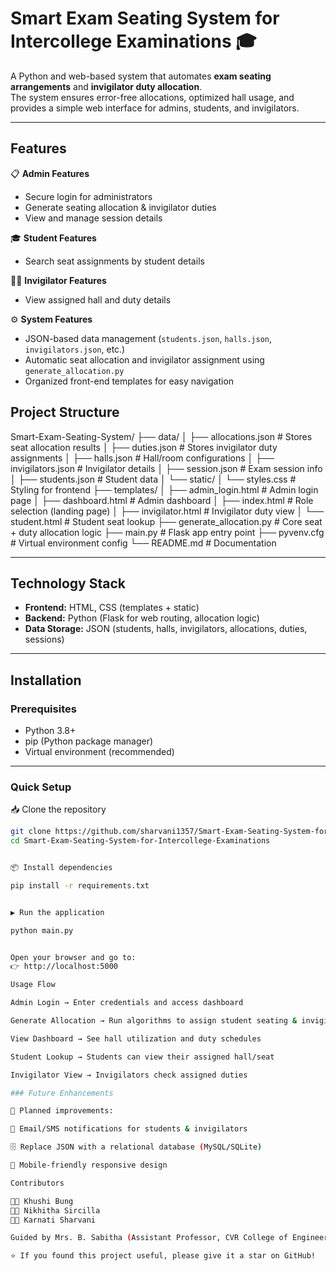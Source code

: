 # Smart Exam Seating System for Intercollege Examinations 🎓

A Python and web-based system that automates **exam seating arrangements** and **invigilator duty allocation**.  
The system ensures error-free allocations, optimized hall usage, and provides a simple web interface for admins, students, and invigilators.

---

## Features

📋 **Admin Features**  
- Secure login for administrators  
- Generate seating allocation & invigilator duties  
- View and manage session details  

🎓 **Student Features**  
- Search seat assignments by student details  

👩‍🏫 **Invigilator Features**  
- View assigned hall and duty details  

⚙️ **System Features**  
- JSON-based data management (`students.json`, `halls.json`, `invigilators.json`, etc.)  
- Automatic seat allocation and invigilator assignment using `generate_allocation.py`  
- Organized front-end templates for easy navigation  

## Project Structure

Smart-Exam-Seating-System/
├── data/
│ ├── allocations.json # Stores seat allocation results
│ ├── duties.json # Stores invigilator duty assignments
│ ├── halls.json # Hall/room configurations
│ ├── invigilators.json # Invigilator details
│ ├── session.json # Exam session info
│ ├── students.json # Student data
│ └── static/
│ └── styles.css # Styling for frontend
├── templates/
│ ├── admin_login.html # Admin login page
│ ├── dashboard.html # Admin dashboard
│ ├── index.html # Role selection (landing page)
│ ├── invigilator.html # Invigilator duty view
│ └── student.html # Student seat lookup
├── generate_allocation.py # Core seat + duty allocation logic
├── main.py # Flask app entry point
├── pyvenv.cfg # Virtual environment config
└── README.md # Documentation


---

## Technology Stack
- **Frontend:** HTML, CSS (templates + static)  
- **Backend:** Python (Flask for web routing, allocation logic)  
- **Data Storage:** JSON (students, halls, invigilators, allocations, duties, sessions)  

---

## Installation

### Prerequisites
- Python 3.8+  
- pip (Python package manager)  
- Virtual environment (recommended)  

---

### Quick Setup
📥 Clone the repository  
```bash
git clone https://github.com/sharvani1357/Smart-Exam-Seating-System-for-Intercollege-Examinations.git
cd Smart-Exam-Seating-System-for-Intercollege-Examinations


📦 Install dependencies

pip install -r requirements.txt


▶️ Run the application

python main.py


Open your browser and go to:
👉 http://localhost:5000

Usage Flow

Admin Login → Enter credentials and access dashboard

Generate Allocation → Run algorithms to assign student seating & invigilator duties

View Dashboard → See hall utilization and duty schedules

Student Lookup → Students can view their assigned hall/seat

Invigilator View → Invigilators check assigned duties

### Future Enhancements

🚀 Planned improvements:

📩 Email/SMS notifications for students & invigilators

🗄️ Replace JSON with a relational database (MySQL/SQLite)

📱 Mobile-friendly responsive design

Contributors

👩‍💻 Khushi Bung
👩‍💻 Nikhitha Sircilla
👩‍💻 Karnati Sharvani

Guided by Mrs. B. Sabitha (Assistant Professor, CVR College of Engineering)

⭐ If you found this project useful, please give it a star on GitHub!


